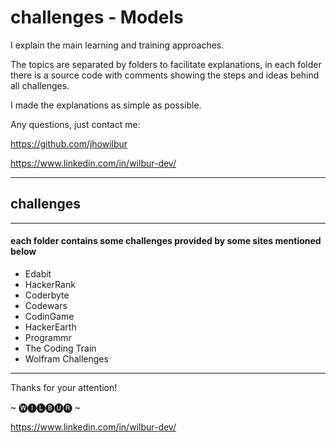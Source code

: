 
# challenges - Models

I explain the main learning and training approaches.

The topics are separated by folders to facilitate explanations, in each folder there is a source code with comments showing the steps and ideas behind all challenges.

I made the explanations as simple as possible.

Any questions, just contact me:

https://github.com/jhowilbur

https://www.linkedin.com/in/wilbur-dev/

--------------

## challenges

--------------
#### each folder contains some challenges provided by some sites mentioned below

- Edabit
- HackerRank
- Coderbyte
- Codewars
- CodinGame
- HackerEarth
- Programmr
- The Coding Train
- Wolfram Challenges

--------------

Thanks for your attention!

~ 🅦🅘🅛🅑🅤🅡 ~

https://www.linkedin.com/in/wilbur-dev/